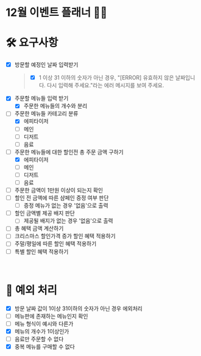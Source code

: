 # 12월 이벤트 플래너 🎅🏻

# 🛠️ 요구사항

- [x] 방문할 예정인 날짜 입력받기
  > - [x] 1 이상 31 이하의 숫자가 아닌 경우, "[ERROR] 유효하지 않은 날짜입니다. 다시 입력해 주세요."라는 에러 메시지를 보여 주세요.
- [x] 주문할 메뉴들 입력 받기
  - [x] 주문한 메뉴들의 개수와 분리
- [ ] 주문한 메뉴들 카테고리 분류
  - [x] 에피타이저
  - [ ] 메인
  - [ ] 디저트
  - [ ] 음료
- [ ] 주문한 메뉴들에 대한 할인전 총 주문 금액 구하기
  - [x] 에피타이저
  - [ ] 메인
  - [ ] 디저트
  - [ ] 음료
- [ ] 주문한 금액이 1만원 이상이 되는지 확인
- [ ] 할인 전 금액에 따른 샴페인 증정 여부 판단
  - [ ] 증정 메뉴가 없는 경우 '없음'으로 출력
- [ ] 할인 금액별 제공 배지 판단
  - [ ] 제공될 배지가 없는 경우 '없음'으로 출력
- [ ] 총 혜택 금액 계산하기
- [ ] 크리스마스 할인가격 증가 할인 혜택 적용하기
- [ ] 주말/평일에 따른 할인 혜택 적용하기
- [ ] 특별 할인 혜택 적용하기

<br/>

# 🚨 예외 처리

- [x] 방문 날짜 값이 1이상 31이하의 숫자가 아닌 경우 에외처리
- [ ] 메뉴판에 존재하는 메뉴인지 확인
- [ ] 메뉴 형식이 예시와 다른가
- [x] 메뉴의 개수가 1이상인가
- [ ] 음료만 주문할 수 없다
- [x] 중복 메뉴를 구매할 수 없다
